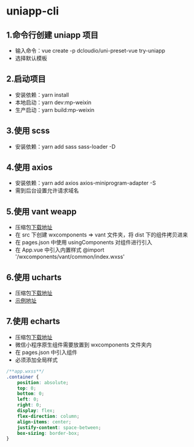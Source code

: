# uniapp-cli

## 1.命令行创建 uniapp 项目

-   输入命令：vue create -p dcloudio/uni-preset-vue try-uniapp
-   选择默认模板

## 2.启动项目

-   安装依赖：yarn install
-   本地启动：yarn dev:mp-weixin
-   生产启动：yarn build:mp-weixin

## 3.使用 scss

-   安装依赖：yarn add sass sass-loader -D

## 4.使用 axios

-   安装依赖：yarn add axios axios-miniprogram-adapter -S
-   需到后台设置允许请求域名

## 5.使用 vant weapp

-   压缩包[下载地址](https://github.com/youzan/vant-weapp)
-   在 src 下创建 wxcomponents => vant 文件夹，将 dist 下的组件拷贝进来
-   在 pages.json 中使用 usingComponents 对组件进行引入
-   在 App.vue 中引入内置样式 @import '/wxcomponents/vant/common/index.wxss'

## 6.使用 ucharts

-   压缩包[下载地址](https://ext.dcloud.net.cn/plugin?id=271)
-   [示例地址](http://doc.ucharts.cn/1172174)

## 7.使用 echarts

-   压缩包[下载地址](https://github.com/ecomfe/echarts-for-weixin)
-   微信小程序原生组件需要放置到 wxcomponents 文件夹内
-   在 pages.json 中引入组件
-   必须添加全局样式

```css
/**app.wxss**/
.container {
    position: absolute;
    top: 0;
    bottom: 0;
    left: 0;
    right: 0;
    display: flex;
    flex-direction: column;
    align-items: center;
    justify-content: space-between;
    box-sizing: border-box;
}
```
